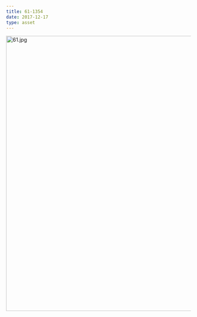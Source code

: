 ```yaml
---
title: 61-1354
date: 2017-12-17
type: asset
---
```

<img src="http://ccnmtl.columbia.edu/projects/histologylab/assets/images/61.jpg" height="750" alt="61.jpg" style="margin: 0;padding: 0;border: 0;">